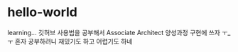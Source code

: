 # hello-world
learning...
깃허브 사용법을 공부해서 Associate Architect 양성과정 구현에 쓰자 ㅜ_ㅜ
혼자 공부하려니 재밌기도 하고 어렵기도 하네
